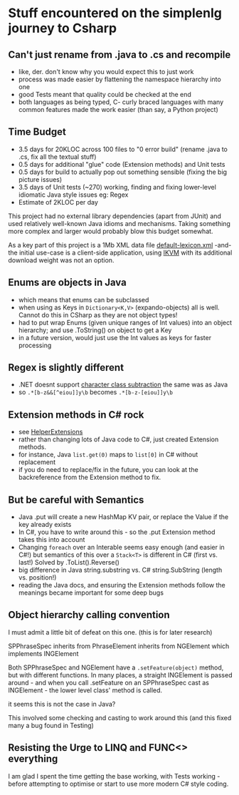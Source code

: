 # Stuff encountered on the simplenlg journey to Csharp

## Can't just rename from .java to .cs and recompile
* like, der. don't know why you would expect this to just work
* process was made easier by flattening the namespace hierarchy into one
* good Tests meant that quality could be checked at the end
* both languages as being typed, C- curly braced languages with many common features made the work easier (than say, a Python project)

## Time Budget
* 3.5 days for 20KLOC across 100 files to "0 error build" (rename .java to .cs, fix all the textual stuff)
* 0.5 days for additional "glue" code (Extension methods) and Unit tests
* 0.5 days for build to actually pop out something sensible (fixing the big picture issues)
* 3.5 days of Unit tests (~270) working, finding and fixing lower-level idiomatic Java style issues eg: Regex
* Estimate of 2KLOC per day

This project had no external library dependencies (apart from JUnit) and used relatively well-known Java idioms and mechanisms. Taking something more complex and larger would probably blow this budget somewhat.

As a key part of this project is a 1Mb XML data file [default-lexicon.xml](https://github.com/nickhodge/SharpSimpleNLG/blob/master/SharpSimpleNLG/lexicon/default-lexicon.xml) -and- the initial use-case is a client-side application, using [IKVM](https://www.ikvm.net/) with its additional download weight was not an option.

## Enums are objects in Java 
* which means that enums can be subclassed
* when using as Keys in ```Dictionary<K,V>``` (expando-objects) all is well. Cannot do this in CSharp as they are not object types!
* had to put wrap Enums (given unique ranges of Int values) into an object hierarchy; and use .ToString() on object to get a Key
* in a future version, would just use the Int values as keys for faster processing

## Regex is slightly different
* .NET doesnt support [character class subtraction](http://www.rexegg.com/regex-class-operations.html#intersection_workaround) the same was as Java
* so ```.*[b-z&&[^eiou]]y\b``` becomes ```.*[b-z-[eiou]]y\b```

## Extension methods in C# rock
* see [HelperExtensions](https://github.com/nickhodge/SharpSimpleNLG/blob/master/SharpSimpleNLG/helperextensions/HelperExtensions.cs)
* rather than changing lots of Java code to C#, just created Extension methods.
* for instance, Java ```list.get(0)``` maps to ```list[0]``` in C# without replacement
* if you do need to replace/fix in the future, you can look at the backreference from the Extension method to fix.

## But be careful with Semantics
* Java .put will create a new HashMap KV pair, or replace the Value if the key already exists
* In C#, you have to write around this - so the .put Extension method takes this into account
* Changing ```foreach``` over an Interable seems easy enough (and easier in C#!) but semantics of this over a ```Stack<T>``` is different in C# (first vs. last!) Solved by .ToList().Reverse()
* big difference in Java string.substring vs. C# string.SubString (length vs. position!)
* reading the Java docs, and ensuring the Extension methods follow the meanings became important for some deep bugs

## Object hierarchy calling convention
I must admit a little bit of defeat on this one. (this is for later research)

SPPhraseSpec inherits from PhraseElement inherits from NGElement which implements INGElement

Both SPPhraseSpec and NGElement have a ```.setFeature(object)``` method, but with different functions. In many places, a straight INGElement is passed around - and when you call .setFeature on an SPPhraseSpec cast as INGElement - the lower level class' method is called.

it seems this is not the case in Java?

This involved some checking and casting to work around this (and this fixed many a bug found in Testing)

## Resisting the Urge to LINQ and FUNC<> everything

I am glad I spent the time getting the base working, with Tests working - before attempting to optimise or start to use more modern C# style coding. 
